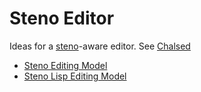 # Steno Editor

Ideas for a [steno](steno.md)-aware editor.
See [Chalsed](chalsed.md)

- [Steno Editing Model](steno-editing-model.md)
- [Steno Lisp Editing Model](steno-lisp-editing-model.md)
